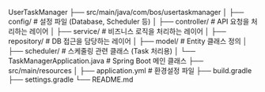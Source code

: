 UserTaskManager
├── src/main/java/com/bos/usertaskmanager
│   ├── config/        # 설정 파일 (Database, Scheduler 등)
│   ├── controller/    # API 요청을 처리하는 레이어
│   ├── service/       # 비즈니스 로직을 처리하는 레이어
│   ├── repository/    # DB 접근을 담당하는 레이어
│   ├── model/         # Entity 클래스 정의
│   ├── scheduler/     # 스케줄링 관련 클래스 (Task 처리용)
│   └── TaskManagerApplication.java  # Spring Boot 메인 클래스
├── src/main/resources
│   ├── application.yml  # 환경설정 파일
├── build.gradle
├── settings.gradle
└── README.md
